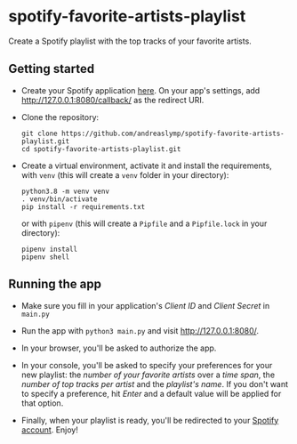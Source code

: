 # spotify-favorite-artists-playlist  
   
Create a Spotify playlist with the top tracks of your favorite artists.

## Getting started

- Create your Spotify application [here](https://developer.spotify.com/dashboard/ "https://developer.spotify.com/dashboard/"). On your app's settings, add http://127.0.0.1:8080/callback/ as the redirect URI.  

- Clone the repository:  
  
  `git clone https://github.com/andreaslymp/spotify-favorite-artists-playlist.git`  
  `cd spotify-favorite-artists-playlist.git`
  
- Create a virtual environment, activate it and install the requirements,  
   with `venv` (this will create a `venv` folder in your directory):

  `python3.8 -m venv venv`  
  `. venv/bin/activate`  
  `pip install -r requirements.txt`

  or with `pipenv` (this will create a `Pipfile` and a `Pipfile.lock` in your directory):

  `pipenv install`  
  `pipenv shell`  

## Running the app

- Make sure you fill in your application's *Client ID* and *Client Secret* in `main.py`

- Run the app with `python3 main.py` and visit http://127.0.0.1:8080/.

- In your browser, you'll be asked to authorize the app.

- In your console, you'll be asked to specify your preferences for your new playlist: the *number of your favorite artists* over a *time span*, the *number of top tracks per artist* and the *playlist's name*. If you don't want to specify a preference, hit *Enter* and a default value will be applied for that option. 

- Finally, when your playlist is ready, you'll be redirected to your [Spotify account](https://open.spotify.com/collection/playlists "https://open.spotify.com/collection/playlists"). Enjoy!